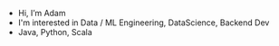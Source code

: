- Hi, I’m Adam
- I'm interested in Data / ML Engineering, DataScience, Backend Dev
- Java, Python, Scala

<!---
sidorovichva/sidorovichva is a ✨ special ✨ repository because its `README.md` (this file) appears on your GitHub profile.
You can click the Preview link to take a look at your changes.
--->
